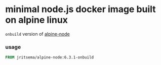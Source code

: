 # minimal node.js docker image built on alpine linux

`onbuild` version of [alpine-node]( https://hub.docker.com/r/mhart/alpine-node/)

### usage

```Dockerfile
FROM jritsema/alpine-node:6.3.1-onbuild 
```
